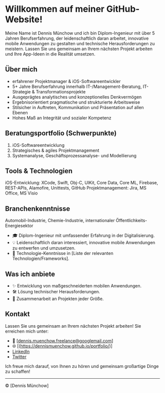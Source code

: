 # Willkommen auf meiner GitHub-Website!
Meine Name ist Dennis Münchow und ich bin Diplom-Ingenieur mit über 5 Jahren Berufserfahrung, der leidenschaftlich daran arbeitet, innovative mobile Anwendungen zu gestalten und technische Herausforderungen zu meistern. Lassen Sie uns gemeinsam an Ihrem nächsten Projekt arbeiten und Ihre App-Ideen in die Realität umsetzen.

## Über mich
- erfahrener Projektmanager & iOS-Softwareentwickler
- 5+ Jahre Berufserfahrung innerhalb IT-/Management-Beratung, IT-Strategie & Transformationsprojekte
- Ausgeprägtes analytisches und konzeptionelles Denkvermögen
- Ergebnisorientiert pragmatische und strukturierte Arbeitsweise
- Stilsicher in Auftreten, Kommunikation und Präsentation auf allen Ebenen
- Hohes Maß an Integrität und sozialer Kompetenz

## Beratungsportfolio (Schwerpunkte)
01. iOS-Softwareentwicklung
02. Strategisches & agiles Projektmanagement
03. Systemanalyse, Geschäftsprozessanalyse- und Modellierung

## Tools & Technologien
iOS-Entwicklung: XCode, Swift, Obj-C, UIKit, Core Data, Core ML, Firebase, REST-APIs, Alamofire, Unittests, GitHub
Projektmanagement: Jira, MS Office, MS Visio

## Branchenkenntnisse
Automobil-Industrie, Chemie-Industrie, internationaler Öffentlichkeits-Energiesektor


- 🎓 Diplom-Ingenieur mit umfassender Erfahrung in der Digitalisierung.
- 💡 Leidenschaftlich daran interessiert, innovative mobile Anwendungen zu entwerfen und umzusetzen.
- 🚀 Technologie-Kenntnisse in [Liste der relevanten Technologien/Frameworks].

## Was ich anbiete

- ✨ Entwicklung von maßgeschneiderten mobilen Anwendungen.
- 🛠️ Lösung technischer Herausforderungen.
- 🤝 Zusammenarbeit an Projekten jeder Größe.

## Kontakt

Lassen Sie uns gemeinsam an Ihrem nächsten Projekt arbeiten! Sie erreichen mich unter:

- 📧 [dennis.muenchow.freelance@googlemail.com]
- 🌐 [(https://dennismuenchow.github.io/portfolio/)]
- [LinkedIn]([https://www.linkedin.com/in/DEIN-USERNAME/](https://www.linkedin.com/in/dennis-münchow/))
- [Twitter](https://twitter.com/DEIN-USERNAME)

Ich freue mich darauf, von Ihnen zu hören und gemeinsam großartige Dinge zu schaffen!

---
© [Dennis Münchow]
